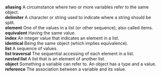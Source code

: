 <b>aliasing</b> A circumstance where two or more variables refer to the same object.<br>
<b>delimiter</b> A character or string used to indicate where a string should be split.<br>
<b>element</b> One of the values in a list (or other sequence); also called items.<br>
<b>equivalent</b> Having the same value.<br>
<b>index</b> An integer value that indicates an element in a list.<br>
<b>identical</b> Being the same object (which implies equivalence).<br>
<b>list</b> A sequence of values.<br>
<b>list traversal</b> The sequential accessing of each element in a list.<br>
<b>nested list</b> A list that is an element of another list.<br>
<b>object</b> Something a variable can refer to. An object has a type and a value.<br>
<b>reference</b> The association between a variable and its value.